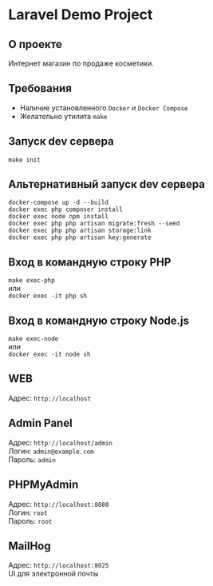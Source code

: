 # Laravel Demo Project  

## О проекте
Интернет магазин по продаже косметики.

## Требования  
- Наличие установленного ```Docker``` и ```Docker Compose```  
- Желательно утилита ```make```

## Запуск dev сервера  
```make init```  

## Альтернативный запуск dev сервера  
```docker-compose up -d --build```  
```docker exec php composer install```  
```docker exec node npm install```  
```docker exec php php artisan migrate:fresh --seed```  
```docker exec php php artisan storage:link```  
```docker exec php php artisan key:generate```  

## Вход в командную строку PHP  
```make exec-php```  
или  
```docker exec -it php sh```  

## Вход в командную строку Node.js  
```make exec-node```  
или  
```docker exec -it node sh```  

## WEB  
Адрес: ```http://localhost```

## Admin Panel
Адрес: ```http://localhost/admin```  
Логин: ```admin@example.com```  
Пароль: ```admin```  

## PHPMyAdmin  
Адрес: ```http://localhost:8080```  
Логин: ```root```  
Пароль: ```root```  

## MailHog
Адрес: ```http://localhost:8025```  
UI для электронной почты







